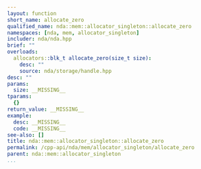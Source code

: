 ```yaml
---
layout: function
short_name: allocate_zero
qualified_name: nda::mem::allocator_singleton::allocate_zero
namespaces: [nda, mem, allocator_singleton]
includer: nda/nda.hpp
brief: ""
overloads:
  allocators::blk_t allocate_zero(size_t size):
    desc: ""
    source: nda/storage/handle.hpp
desc: ""
params:
  size: __MISSING__
tparams:
  {}
return_value: __MISSING__
example:
  desc: __MISSING__
  code: __MISSING__
see-also: []
title: nda::mem::allocator_singleton::allocate_zero
permalink: /cpp-api/nda/mem/allocator_singleton/allocate_zero
parent: nda::mem::allocator_singleton
...
```


